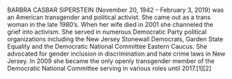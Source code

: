 BARBRA CASBAR SIPERSTEIN (November 20, 1942 – February 3, 2019) was an American transgender and political activist. She came out as a trans woman in the late 1980’s. When her wife died in 2001 she channeled the grief into activism. She served in numerous Democratic Party political organizations including the New Jersey Stonewall Democrats, Garden State Equality and the Democratic National Committee Eastern Caucus. She advocated for gender inclusion in discrimination and hate crime laws in New Jersey. In 2009 she became the only openly transgender member of the Democratic National Committee serving in various roles until 2017.[1][2]
